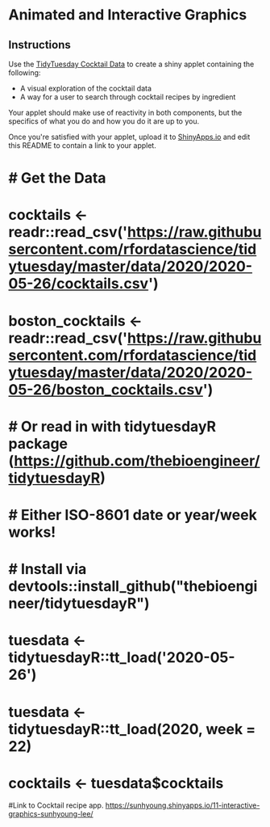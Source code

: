 # Animated and Interactive Graphics

## Instructions

Use the [TidyTuesday Cocktail Data](https://github.com/rfordatascience/tidytuesday/blob/master/data/2020/2020-05-26/readme.md) to create a shiny applet containing the following:

- A visual exploration of the cocktail data
- A way for a user to search through cocktail recipes by ingredient

Your applet should make use of reactivity in both components, but the specifics of what you do and how you do it are up to you.

Once you're satisfied with your applet, upload it to [ShinyApps.io](https://www.shinyapps.io/) and edit this README to contain a link to your applet.



# 
# # Get the Data
# 
# cocktails <- readr::read_csv('https://raw.githubusercontent.com/rfordatascience/tidytuesday/master/data/2020/2020-05-26/cocktails.csv')
# boston_cocktails <- readr::read_csv('https://raw.githubusercontent.com/rfordatascience/tidytuesday/master/data/2020/2020-05-26/boston_cocktails.csv')
# 
# # Or read in with tidytuesdayR package (https://github.com/thebioengineer/tidytuesdayR)
# 
# # Either ISO-8601 date or year/week works!
# 
# # Install via devtools::install_github("thebioengineer/tidytuesdayR")
# 
# tuesdata <- tidytuesdayR::tt_load('2020-05-26')
# tuesdata <- tidytuesdayR::tt_load(2020, week = 22)
# 
# 
# cocktails <- tuesdata$cocktails


#Link to Cocktail recipe app.
https://sunhyoung.shinyapps.io/11-interactive-graphics-sunhyoung-lee/